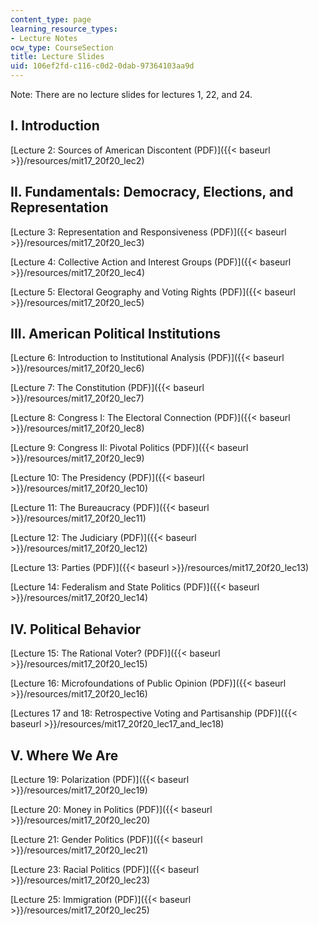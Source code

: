 ```yaml
---
content_type: page
learning_resource_types:
- Lecture Notes
ocw_type: CourseSection
title: Lecture Slides
uid: 106ef2fd-c116-c0d2-0dab-97364103aa9d
---
```


Note: There are no lecture slides for lectures 1, 22, and 24.

I. Introduction 
----------------

[Lecture 2: Sources of American Discontent (PDF)]({{< baseurl >}}/resources/mit17_20f20_lec2)

II. Fundamentals: Democracy, Elections, and Representation
----------------------------------------------------------

[Lecture 3: Representation and Responsiveness (PDF)]({{< baseurl >}}/resources/mit17_20f20_lec3)

[Lecture 4: Collective Action and Interest Groups (PDF)]({{< baseurl >}}/resources/mit17_20f20_lec4)

[Lecture 5: Electoral Geography and Voting Rights (PDF)]({{< baseurl >}}/resources/mit17_20f20_lec5)

III. American Political Institutions
------------------------------------

[Lecture 6: Introduction to Institutional Analysis (PDF)]({{< baseurl >}}/resources/mit17_20f20_lec6)

[Lecture 7: The Constitution (PDF)]({{< baseurl >}}/resources/mit17_20f20_lec7)

[Lecture 8: Congress I: The Electoral Connection (PDF)]({{< baseurl >}}/resources/mit17_20f20_lec8)

[Lecture 9: Congress II: Pivotal Politics (PDF)]({{< baseurl >}}/resources/mit17_20f20_lec9)

[Lecture 10: The Presidency (PDF)]({{< baseurl >}}/resources/mit17_20f20_lec10)

[Lecture 11: The Bureaucracy (PDF)]({{< baseurl >}}/resources/mit17_20f20_lec11)

[Lecture 12: The Judiciary (PDF)]({{< baseurl >}}/resources/mit17_20f20_lec12)

[Lecture 13: Parties (PDF)]({{< baseurl >}}/resources/mit17_20f20_lec13)

[Lecture 14: Federalism and State Politics (PDF)]({{< baseurl >}}/resources/mit17_20f20_lec14)

IV. Political Behavior
----------------------

[Lecture 15: The Rational Voter? (PDF)]({{< baseurl >}}/resources/mit17_20f20_lec15)

[Lecture 16: Microfoundations of Public Opinion (PDF)]({{< baseurl >}}/resources/mit17_20f20_lec16)

[Lectures 17 and 18: Retrospective Voting and Partisanship (PDF)]({{< baseurl >}}/resources/mit17_20f20_lec17_and_lec18)

V. Where We Are
---------------

[Lecture 19: Polarization (PDF)]({{< baseurl >}}/resources/mit17_20f20_lec19)

[Lecture 20: Money in Politics (PDF)]({{< baseurl >}}/resources/mit17_20f20_lec20)

[Lecture 21: Gender Politics (PDF)]({{< baseurl >}}/resources/mit17_20f20_lec21)

[Lecture 23: Racial Politics (PDF)]({{< baseurl >}}/resources/mit17_20f20_lec23)

[Lecture 25: Immigration (PDF)]({{< baseurl >}}/resources/mit17_20f20_lec25)